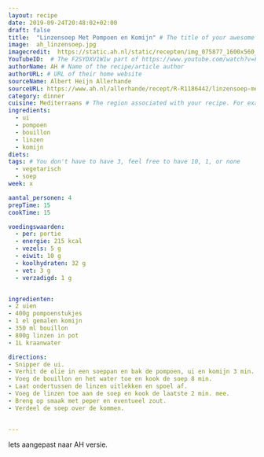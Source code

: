 ```yaml
---
layout: recipe
date: 2019-09-24T20:48:02+02:00
draft: false
title:  "Linzensoep Met Pompoen en Komijn" # The title of your awesome recipe
image:  ah_linzensoep.jpg
imagecredit:  https://static.ah.nl/static/recepten/img_075877_1600x560_JPG.jpg
YouTubeID:  # The F2SYDXV1W1w part of https://www.youtube.com/watch?v=F2SYDXV1W1w
authorName: AH # Name of the recipe/article author
authorURL: # URL of their home website
sourceName: Albert Heijn Allerhande
sourceURL: https://www.ah.nl/allerhande/recept/R-R1186442/linzensoep-met-pompoen-en-komijn
category: dinner
cuisine: Mediterraans # The region associated with your recipe. For example, Italiaans, Mediterraans", or Eigen.
ingredients:
  - ui
  - pompoen
  - bouillon
  - linzen
  - komijn
diets: 
tags: # You don't have to have 3, feel free to have 10, 1, or none
  - vegetarisch
  - soep
week: x

aantal_personen: 4
prepTime: 15
cookTime: 15

voedingswaarden:
  - per: portie
  - energie: 215 kcal
  - vezels: 5 g
  - eiwit: 10 g
  - koolhydraten: 32 g
  - vet: 3 g
  - verzadigd: 1 g


ingredienten:
- 2 uien
- 400g pompoenstukjes
- 1 el gemalen komijn
- 350 ml bouillon
- 800g linzen in pot
- 1L kraanwater

directions:
- Snipper de ui.
- Verhit de olie in een soeppan en bak de pompoen, ui en komijn 3 min. op middelhoog vuur.
- Voeg de bouillon en het water toe en kook de soep 8 min.
- Laat ondertussen de linzen uitlekken en spoel af.
- Voeg de linzen toe aan de soep en kook de laatste 2 min. mee.
- Breng op smaak met peper en eventueel zout.
- Verdeel de soep over de kommen.


---
```


Iets aangepast naar AH versie.
